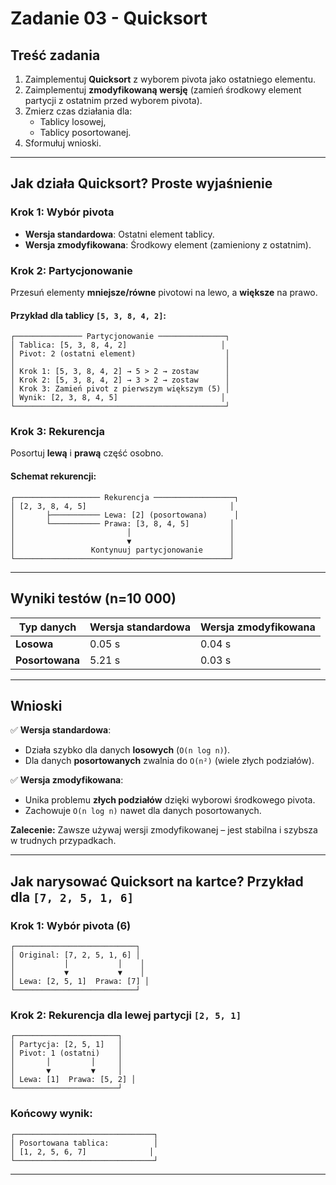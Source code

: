 # Zadanie 03 - Quicksort

## Treść zadania
1. Zaimplementuj **Quicksort** z wyborem pivota jako ostatniego elementu.  
2. Zaimplementuj **zmodyfikowaną wersję** (zamień środkowy element partycji z ostatnim przed wyborem pivota).  
3. Zmierz czas działania dla:  
   - Tablicy losowej,  
   - Tablicy posortowanej.  
4. Sformułuj wnioski.  

---

## Jak działa Quicksort? Proste wyjaśnienie

### Krok 1: Wybór pivota
- **Wersja standardowa**: Ostatni element tablicy.  
- **Wersja zmodyfikowana**: Środkowy element (zamieniony z ostatnim).  

### Krok 2: Partycjonowanie
Przesuń elementy **mniejsze/równe** pivotowi na lewo, a **większe** na prawo.  

#### Przykład dla tablicy `[5, 3, 8, 4, 2]`:
```text
┌─────────────── Partycjonowanie ───────────────┐
│ Tablica: [5, 3, 8, 4, 2]                     │
│ Pivot: 2 (ostatni element)                    │
│                                               │
│ Krok 1: [5, 3, 8, 4, 2] → 5 > 2 → zostaw      │
│ Krok 2: [5, 3, 8, 4, 2] → 3 > 2 → zostaw      │
│ Krok 3: Zamień pivot z pierwszym większym (5) │
│ Wynik: [2, 3, 8, 4, 5]                       │
└───────────────────────────────────────────────┘
```

### Krok 3: Rekurencja
Posortuj **lewą** i **prawą** część osobno.  

#### Schemat rekurencji:
```text
┌─────────────────── Rekurencja ──────────────────┐
│ [2, 3, 8, 4, 5]                                │
│       ├─────────── Lewa: [2] (posortowana)      │
│       └─────────── Prawa: [3, 8, 4, 5]         │
│                         │                      │
│                         ▼                      │
│                 Kontynuuj partycjonowanie      │
└────────────────────────────────────────────────┘
```

---

## Wyniki testów (n=10 000)
| Typ danych      | Wersja standardowa | Wersja zmodyfikowana |
|-----------------|--------------------|----------------------|
| **Losowa**      | 0.05 s             | 0.04 s               |
| **Posortowana** | 5.21 s             | 0.03 s               |

---

## Wnioski
✅ **Wersja standardowa**:  
- Działa szybko dla danych **losowych** (`O(n log n)`).  
- Dla danych **posortowanych** zwalnia do `O(n²)` (wiele złych podziałów).  

✅ **Wersja zmodyfikowana**:  
- Unika problemu **złych podziałów** dzięki wyborowi środkowego pivota.  
- Zachowuje `O(n log n)` nawet dla danych posortowanych.  

**Zalecenie:** Zawsze używaj wersji zmodyfikowanej – jest stabilna i szybsza w trudnych przypadkach.

---

## Jak narysować Quicksort na kartce? Przykład dla `[7, 2, 5, 1, 6]`

### Krok 1: Wybór pivota (6)
```text
┌───────────────────────────┐
│ Original: [7, 2, 5, 1, 6] │
│           │           │    │
│           ▼           ▼    │
│ Lewa: [2, 5, 1]  Prawa: [7] │
└───────────────────────────┘
```

### Krok 2: Rekurencja dla lewej partycji `[2, 5, 1]`
```text
┌───────────────────────┐
│ Partycja: [2, 5, 1]   │
│ Pivot: 1 (ostatni)    │
│       │         │     │
│       ▼         ▼     │
│ Lewa: [1]  Prawa: [5, 2] │
└───────────────────────┘
```

### Końcowy wynik:
```text
┌───────────────────────────────┐
│ Posortowana tablica:          │
│ [1, 2, 5, 6, 7]              │
└───────────────────────────────┘
```

---
